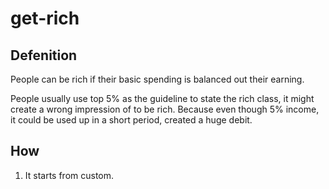 # get-rich

## Defenition
People can be rich if their basic spending is balanced out their earning.

People usually use top 5% as the guideline to state the rich class, 
it might create a wrong impression of to be rich. Because even though
5% income, it could be used up in a short period, created a huge debit.

## How

1. It starts from custom.

